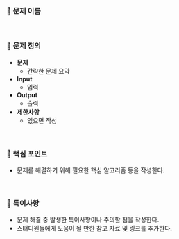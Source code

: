 ### 📌 문제 이름

<br/>

### 📌 문제 정의
- **문제**
    - 간략한 문제 요약
- **Input**
    - 입력
- **Output**
    - 출력
- **제한사항**
    - 있으면 작성
<br/>

### 📌 핵심 포인트
- 문제를 해결하기 위해 필요한 핵심 알고리즘 등을 작성한다.
<br/>

### 📌 특이사항
- 문제 해결 중 발생한 특이사항이나 주의할 점을 작성한다.
- 스터디원들에게 도움이 될 만한 참고 자료 및 링크를 추가한다.